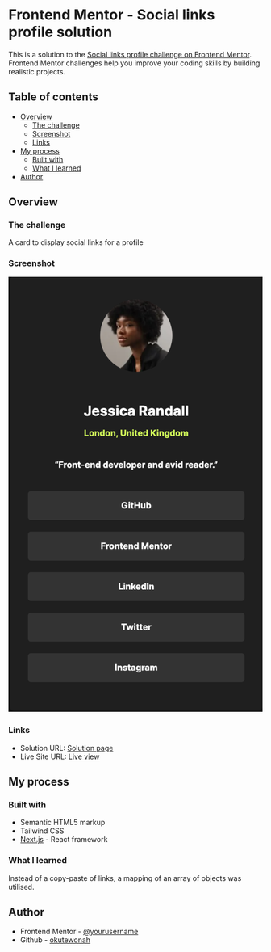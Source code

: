 # Frontend Mentor - Social links profile solution

This is a solution to the [Social links profile challenge on Frontend Mentor](https://www.frontendmentor.io/challenges/social-links-profile-UG32l9m6dQ). Frontend Mentor challenges help you improve your coding skills by building realistic projects.

## Table of contents

- [Overview](#overview)
  - [The challenge](#the-challenge)
  - [Screenshot](#screenshot)
  - [Links](#links)
- [My process](#my-process)
  - [Built with](#built-with)
  - [What I learned](#what-i-learned)
- [Author](#author)

## Overview

### The challenge

A card to display social links for a profile

### Screenshot

![](/public/assets/images/screenshot.png)

### Links

- Solution URL: [Solution page](https://github.com/okutewonah/fm-social-links-profile)
- Live Site URL: [Live view](https://fm-social-links-profile.vercel.app/)

## My process

### Built with

- Semantic HTML5 markup
- Tailwind CSS
- [Next.js](https://nextjs.org/) - React framework

### What I learned

Instead of a copy-paste of links, a mapping of an array of objects was utilised.

## Author

- Frontend Mentor - [@yourusername](https://www.frontendmentor.io/profile/yourusername)
- Github - [okutewonah](https://github.com/okutewonah)
